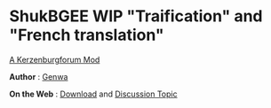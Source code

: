 # ShukBGEE WIP "Traification" and "French translation"


[A Kerzenburgforum Mod](https://www.baldurs-gate.de/index.php/)

**Author** : [Genwa](https://www.baldurs-gate.de/index.php?resources/authors/genwa.14376/)

**On the Web** : [Download](https://www.baldurs-gate.de/index.php?resources/genwas-goblinmod-bg1-ee.39/) and [Discussion Topic](https://www.baldurs-gate.de/index.php?threads/goblinmod-ee.44713/#post-1092082)


 
